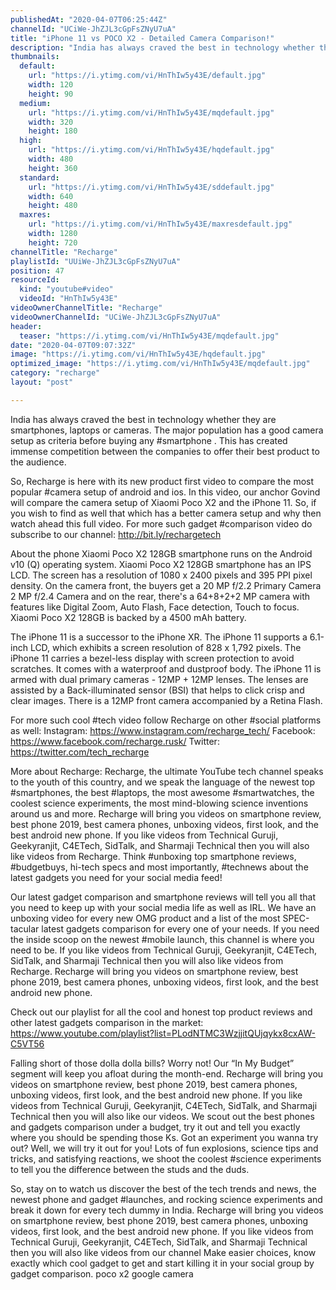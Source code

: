 ```yaml
---
publishedAt: "2020-04-07T06:25:44Z"
channelId: "UCiWe-JhZJL3cGpFsZNyU7uA"
title: "iPhone 11 vs POCO X2 - Detailed Camera Comparison!"
description: "India has always craved the best in technology whether they are smartphones, laptops or cameras. The major population has a good camera setup as criteria before buying any #smartphone . This has created immense competition between the companies to offer their best product to the audience.\n\nSo, Recharge is here with its new product first video to compare the most popular #camera setup of android and ios. In this video, our anchor Govind will compare the camera setup of Xiaomi Poco X2 and the iPhone 11. So, if you wish to find as well that which has a better camera setup and why then watch ahead this full video. For more such gadget #comparison video do subscribe to our channel: http://bit.ly/rechargetech\n\nAbout the phone\nXiaomi Poco X2 128GB smartphone runs on the Android v10 (Q) operating system. Xiaomi Poco X2 128GB smartphone has an IPS LCD. The screen has a resolution of 1080 x 2400 pixels and 395 PPI pixel density. On the camera front, the buyers get a 20 MP f/2.2 Primary Camera 2 MP f/2.4 Camera and on the rear, there's a 64+8+2+2 MP camera with features like Digital Zoom, Auto Flash, Face detection, Touch to focus. Xiaomi Poco X2 128GB is backed by a 4500 mAh battery.\n\nThe iPhone 11 is a successor to the iPhone XR. The iPhone 11 supports a 6.1-inch LCD, which exhibits a screen resolution of 828 x 1,792 pixels. The iPhone 11 carries a bezel-less display with screen protection to avoid scratches. It comes with a waterproof and dustproof body. The iPhone 11 is armed with dual primary cameras - 12MP + 12MP lenses. The lenses are assisted by a Back-illuminated sensor (BSI) that helps to click crisp and clear images. There is a 12MP front camera accompanied by a Retina Flash.\n\nFor more such cool #tech video follow Recharge on other #social platforms as well: Instagram: https://www.instagram.com/recharge_tech/ Facebook: https://www.facebook.com/recharge.rusk/ Twitter: https://twitter.com/tech_recharge\n\nMore about Recharge: Recharge, the ultimate YouTube tech channel speaks to the youth of this country, and we speak the language of the newest top #smartphones, the best #laptops, the most awesome #smartwatches, the coolest science experiments, the most mind-blowing science inventions around us and more. Recharge will bring you videos on smartphone review, best phone 2019, best camera phones, unboxing videos, first look, and the best android new phone. If you like videos from Technical Guruji, Geekyranjit, C4ETech, SidTalk, and Sharmaji Technical then you will also like videos from Recharge. Think #unboxing top smartphone reviews, #budgetbuys, hi-tech specs and most importantly, #technews about the latest gadgets you need for your social media feed!\n\nOur latest gadget comparison and smartphone reviews will tell you all that you need to keep up with your social media life as well as IRL. We have an unboxing video for every new OMG product and a list of the most SPEC-tacular latest gadgets comparison for every one of your needs. If you need the inside scoop on the newest #mobile launch, this channel is where you need to be. If you like videos from Technical Guruji, Geekyranjit, C4ETech, SidTalk, and Sharmaji Technical then you will also like videos from Recharge. Recharge will bring you videos on smartphone review, best phone 2019, best camera phones, unboxing videos, first look, and the best android new phone.\n\nCheck out our playlist for all the cool and honest top product reviews and other latest gadgets comparison in the market: https://www.youtube.com/playlist?list=PLodNTMC3WzjjitQUjqykx8cxAW-C5VT56\n\nFalling short of those dolla dolla bills? Worry not! Our “In My Budget” segment will keep you afloat during the month-end. Recharge will bring you videos on smartphone review, best phone 2019, best camera phones, unboxing videos, first look, and the best android new phone. If you like videos from Technical Guruji, Geekyranjit, C4ETech, SidTalk, and Sharmaji Technical then you will also like our videos. We scout out the best phones and gadgets comparison under a budget, try it out and tell you exactly where you should be spending those Ks. Got an experiment you wanna try out? Well, we will try it out for you! Lots of fun explosions, science tips and tricks, and satisfying reactions, we shoot the coolest #science experiments to tell you the difference between the studs and the duds.\n\nSo, stay on to watch us discover the best of the tech trends and news, the newest phone and gadget #launches, and rocking science experiments and break it down for every tech dummy in India. Recharge will bring you videos on smartphone review, best phone 2019, best camera phones, unboxing videos, first look, and the best android new phone. If you like videos from Technical Guruji, Geekyranjit, C4ETech, SidTalk, and Sharmaji Technical then you will also like videos from our channel Make easier choices, know exactly which cool gadget to get and start killing it in your social group by gadget comparison. poco x2 google camera"
thumbnails:
  default:
    url: "https://i.ytimg.com/vi/HnThIw5y43E/default.jpg"
    width: 120
    height: 90
  medium:
    url: "https://i.ytimg.com/vi/HnThIw5y43E/mqdefault.jpg"
    width: 320
    height: 180
  high:
    url: "https://i.ytimg.com/vi/HnThIw5y43E/hqdefault.jpg"
    width: 480
    height: 360
  standard:
    url: "https://i.ytimg.com/vi/HnThIw5y43E/sddefault.jpg"
    width: 640
    height: 480
  maxres:
    url: "https://i.ytimg.com/vi/HnThIw5y43E/maxresdefault.jpg"
    width: 1280
    height: 720
channelTitle: "Recharge"
playlistId: "UUiWe-JhZJL3cGpFsZNyU7uA"
position: 47
resourceId:
  kind: "youtube#video"
  videoId: "HnThIw5y43E"
videoOwnerChannelTitle: "Recharge"
videoOwnerChannelId: "UCiWe-JhZJL3cGpFsZNyU7uA"
header:
  teaser: "https://i.ytimg.com/vi/HnThIw5y43E/mqdefault.jpg"
date: "2020-04-07T09:07:32Z"
image: "https://i.ytimg.com/vi/HnThIw5y43E/hqdefault.jpg"
optimized_image: "https://i.ytimg.com/vi/HnThIw5y43E/mqdefault.jpg"
category: "recharge"
layout: "post"

---
```

India has always craved the best in technology whether they are smartphones, laptops or cameras. The major population has a good camera setup as criteria before buying any #smartphone . This has created immense competition between the companies to offer their best product to the audience.

So, Recharge is here with its new product first video to compare the most popular #camera setup of android and ios. In this video, our anchor Govind will compare the camera setup of Xiaomi Poco X2 and the iPhone 11. So, if you wish to find as well that which has a better camera setup and why then watch ahead this full video. For more such gadget #comparison video do subscribe to our channel: http://bit.ly/rechargetech

About the phone
Xiaomi Poco X2 128GB smartphone runs on the Android v10 (Q) operating system. Xiaomi Poco X2 128GB smartphone has an IPS LCD. The screen has a resolution of 1080 x 2400 pixels and 395 PPI pixel density. On the camera front, the buyers get a 20 MP f/2.2 Primary Camera 2 MP f/2.4 Camera and on the rear, there's a 64+8+2+2 MP camera with features like Digital Zoom, Auto Flash, Face detection, Touch to focus. Xiaomi Poco X2 128GB is backed by a 4500 mAh battery.

The iPhone 11 is a successor to the iPhone XR. The iPhone 11 supports a 6.1-inch LCD, which exhibits a screen resolution of 828 x 1,792 pixels. The iPhone 11 carries a bezel-less display with screen protection to avoid scratches. It comes with a waterproof and dustproof body. The iPhone 11 is armed with dual primary cameras - 12MP + 12MP lenses. The lenses are assisted by a Back-illuminated sensor (BSI) that helps to click crisp and clear images. There is a 12MP front camera accompanied by a Retina Flash.

For more such cool #tech video follow Recharge on other #social platforms as well: Instagram: https://www.instagram.com/recharge_tech/ Facebook: https://www.facebook.com/recharge.rusk/ Twitter: https://twitter.com/tech_recharge

More about Recharge: Recharge, the ultimate YouTube tech channel speaks to the youth of this country, and we speak the language of the newest top #smartphones, the best #laptops, the most awesome #smartwatches, the coolest science experiments, the most mind-blowing science inventions around us and more. Recharge will bring you videos on smartphone review, best phone 2019, best camera phones, unboxing videos, first look, and the best android new phone. If you like videos from Technical Guruji, Geekyranjit, C4ETech, SidTalk, and Sharmaji Technical then you will also like videos from Recharge. Think #unboxing top smartphone reviews, #budgetbuys, hi-tech specs and most importantly, #technews about the latest gadgets you need for your social media feed!

Our latest gadget comparison and smartphone reviews will tell you all that you need to keep up with your social media life as well as IRL. We have an unboxing video for every new OMG product and a list of the most SPEC-tacular latest gadgets comparison for every one of your needs. If you need the inside scoop on the newest #mobile launch, this channel is where you need to be. If you like videos from Technical Guruji, Geekyranjit, C4ETech, SidTalk, and Sharmaji Technical then you will also like videos from Recharge. Recharge will bring you videos on smartphone review, best phone 2019, best camera phones, unboxing videos, first look, and the best android new phone.

Check out our playlist for all the cool and honest top product reviews and other latest gadgets comparison in the market: https://www.youtube.com/playlist?list=PLodNTMC3WzjjitQUjqykx8cxAW-C5VT56

Falling short of those dolla dolla bills? Worry not! Our “In My Budget” segment will keep you afloat during the month-end. Recharge will bring you videos on smartphone review, best phone 2019, best camera phones, unboxing videos, first look, and the best android new phone. If you like videos from Technical Guruji, Geekyranjit, C4ETech, SidTalk, and Sharmaji Technical then you will also like our videos. We scout out the best phones and gadgets comparison under a budget, try it out and tell you exactly where you should be spending those Ks. Got an experiment you wanna try out? Well, we will try it out for you! Lots of fun explosions, science tips and tricks, and satisfying reactions, we shoot the coolest #science experiments to tell you the difference between the studs and the duds.

So, stay on to watch us discover the best of the tech trends and news, the newest phone and gadget #launches, and rocking science experiments and break it down for every tech dummy in India. Recharge will bring you videos on smartphone review, best phone 2019, best camera phones, unboxing videos, first look, and the best android new phone. If you like videos from Technical Guruji, Geekyranjit, C4ETech, SidTalk, and Sharmaji Technical then you will also like videos from our channel Make easier choices, know exactly which cool gadget to get and start killing it in your social group by gadget comparison. poco x2 google camera